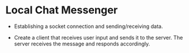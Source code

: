 # Local Chat Messenger

- Establishing a socket connection and sending/receiving data.

- Create a client that receives user input and sends it to the server. The server receives the message and responds accordingly.
